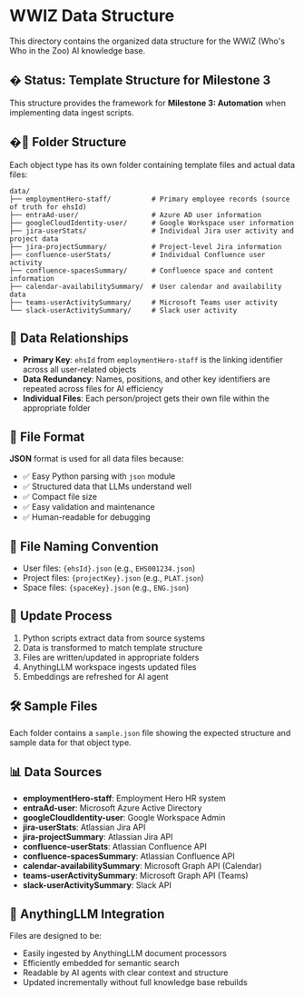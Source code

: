 # WWIZ Data Structure

This directory contains the organized data structure for the WWIZ (Who's Who in the Zoo) AI knowledge base.

## � Status: Template Structure for Milestone 3

This structure provides the framework for **Milestone 3: Automation** when implementing data ingest scripts.

## �📁 Folder Structure

Each object type has its own folder containing template files and actual data files:

```
data/
├── employmentHero-staff/          # Primary employee records (source of truth for ehsId)
├── entraAd-user/                  # Azure AD user information
├── googleCloudIdentity-user/      # Google Workspace user information  
├── jira-userStats/                # Individual Jira user activity and project data
├── jira-projectSummary/           # Project-level Jira information
├── confluence-userStats/          # Individual Confluence user activity
├── confluence-spacesSummary/      # Confluence space and content information
├── calendar-availabilitySummary/  # User calendar and availability data
├── teams-userActivitySummary/     # Microsoft Teams user activity
└── slack-userActivitySummary/     # Slack user activity
```

## 🔗 Data Relationships

- **Primary Key**: `ehsId` from `employmentHero-staff` is the linking identifier across all user-related objects
- **Data Redundancy**: Names, positions, and other key identifiers are repeated across files for AI efficiency
- **Individual Files**: Each person/project gets their own file within the appropriate folder

## 📄 File Format

**JSON** format is used for all data files because:
- ✅ Easy Python parsing with `json` module
- ✅ Structured data that LLMs understand well
- ✅ Compact file size
- ✅ Easy validation and maintenance
- ✅ Human-readable for debugging

## 📝 File Naming Convention

- User files: `{ehsId}.json` (e.g., `EHS001234.json`)
- Project files: `{projectKey}.json` (e.g., `PLAT.json`)
- Space files: `{spaceKey}.json` (e.g., `ENG.json`)

## 🔄 Update Process

1. Python scripts extract data from source systems
2. Data is transformed to match template structure
3. Files are written/updated in appropriate folders
4. AnythingLLM workspace ingests updated files
5. Embeddings are refreshed for AI agent

## 🛠️ Sample Files

Each folder contains a `sample.json` file showing the expected structure and sample data for that object type.

## 📊 Data Sources

- **employmentHero-staff**: Employment Hero HR system
- **entraAd-user**: Microsoft Azure Active Directory
- **googleCloudIdentity-user**: Google Workspace Admin
- **jira-userStats**: Atlassian Jira API
- **jira-projectSummary**: Atlassian Jira API
- **confluence-userStats**: Atlassian Confluence API
- **confluence-spacesSummary**: Atlassian Confluence API
- **calendar-availabilitySummary**: Microsoft Graph API (Calendar)
- **teams-userActivitySummary**: Microsoft Graph API (Teams)
- **slack-userActivitySummary**: Slack API

## 🚀 AnythingLLM Integration

Files are designed to be:
- Easily ingested by AnythingLLM document processors
- Efficiently embedded for semantic search
- Readable by AI agents with clear context and structure
- Updated incrementally without full knowledge base rebuilds
